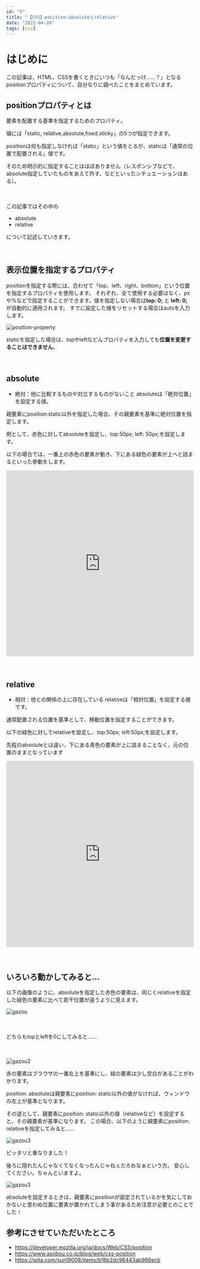 ```yaml
---
id: "8"
title: "【CSS】position:absoluteとrelative"
date: "2022-04-20"
tags: [css]
---
```


# はじめに
この記事は、HTML、CSSを書くときにいつも「なんだっけ……？」となるpositionプロパティについて、自分なりに調べたことをまとめています。

## positionプロパティとは

要素を配置する基準を指定するためのプロパティ。

値には「static, relative,absolute,fixed,sticky」の5つが指定できます。

positionは何も指定しなければ「static」という値をとるが、staticは「通常の位置で配置される」値です。

そのため明示的に指定することはほぼありません（レスポンシブなどで、absolute指定していたものをあえて外す、などといったシチュエーションはある）。

　

この記事ではその中の
- absolute
- relative

について記述していきます。

　

## 表示位置を指定するプロパティ

positionを指定する際には、合わせて「top、left、right、bottom」という位置を指定するプロパティを使用します。
それぞれ、全て使用する必要はなく、pxや%などで指定することができます。値を指定しない場合は**top: 0;** と **left: 0;** が自動的に適用されます。
すでに設定した値をリセットする場合はautoを入力します。

![position-property](../images/blog/2022-04/position-property.jpg)

staticを指定した場合は、topやleftなどんプロパティを入力しても**位置を変更することはできません**。


　

## absolute
- 絶対：他に比較するものや対立するものがないこと
absoluteは「絶対位置」を設定する値。

親要素にposition:static以外を指定した場合、その親要素を基準に絶対位置を指定します。

例として、赤色に対してabsoluteを設定し、top:50px; left: 50px;を設定します。

以下の場合では、一番上の赤色の要素が動き、下にある緑色の要素が上へと詰まるといった挙動をします。

<iframe src="https://codesandbox.io/embed/headless-shadow-8fucl8?fontsize=14&hidenavigation=1&theme=dark"
     style="width:100%; height:500px; border:0; border-radius: 4px; overflow:hidden;"
     title="headless-shadow-8fucl8"
     allow="accelerometer; ambient-light-sensor; camera; encrypted-media; geolocation; gyroscope; hid; microphone; midi; payment; usb; vr; xr-spatial-tracking"
     sandbox="allow-forms allow-modals allow-popups allow-presentation allow-same-origin allow-scripts"
   >
</iframe>

　

## relative
- 相対：他との関係の上に存在している
relativeは「相対位置」を設定する値です。

通常配置される位置を基準として、移動位置を指定することができます。

以下の緑色に対してrelativeを設定し、top:50px; left:50px;を設定します。

先程のabsoluteとは違い、下にある青色の要素が上に詰まることなく、元の位置のままとなっています

<iframe src="https://codesandbox.io/embed/friendly-mcnulty-z6u72z?fontsize=14&hidenavigation=1&theme=dark"
     style="width:100%; height:500px; border:0; border-radius: 4px; overflow:hidden;"
     title="friendly-mcnulty-z6u72z"
     allow="accelerometer; ambient-light-sensor; camera; encrypted-media; geolocation; gyroscope; hid; microphone; midi; payment; usb; vr; xr-spatial-tracking"
     sandbox="allow-forms allow-modals allow-popups allow-presentation allow-same-origin allow-scripts"
   ></iframe>

　

## いろいろ動かしてみると…

以下の画像のように、absoluteを指定した赤色の要素は、同じくrelativeを指定した緑色の要素に比べて若干位置が違うように見えます。

![gazou](../images/blog/2022-04/2022-05-02.png)

　

どちらもtopとleftを0にしてみると……

　

![gazou2](../images/blog/2022-04/2022-05-02-1.png)

赤の要素はブラウザの一番左上を基準にし、緑の要素は少し空白があることがわかります。

position: absoluteは親要素にposition: static以外の値がなければ、ウィンドウの左上が基準となります。

その逆として、親要素にposition: static以外の値（relativeなど）を設定すると、その親要素が基準になります。
この場合、以下のように親要素にposition: relativeを指定してみると……

![gazou3](../images/blog/2022-04/2022-05-02-2.png)

ピッタリと重なりました！

後ろに隠れたんじゃなくてなくなったんじゃねぇだろおなぁという方。
安心してください。ちゃんといますよ。

![gazou3](../images/blog/2022-04/2022-05-02-3.png)

absoluteを設定するときは、親要素にpositionが設定されているかを気にしておかないと思わぬ位置に要素が置かれてしまう事があるため注意が必要とのことでした！



## 参考にさせていただいたところ

- https://developer.mozilla.org/ja/docs/Web/CSS/position
- https://www.asobou.co.jp/blog/web/css-position
- https://qiita.com/sun19008/items/b18b2dc98443ab988ecb